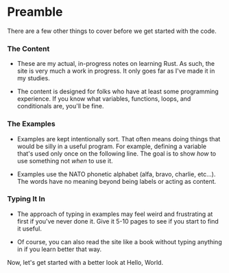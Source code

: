 # Preamble

There are a few other things to cover before we get
started with the code.

### The Content

- These are my actual, in-progress notes on learning
  Rust. As such, the site is very much a work in progress.
  It only goes far as I've made it in my studies.

- The content is designed for folks who have at least some
  programming experience. If you know what variables,
  functions, loops, and conditionals are, you'll be fine.

### The Examples

- Examples are kept intentionally sort. That often
  means doing things that would be silly in a useful
  program. For example, defining a variable that's
  used only once on the following line. The goal is to
  show _how_ to use something not _when_ to use it.

- Examples use the NATO phonetic alphabet (alfa,
  bravo, charlie, etc...). The words have no meaning
  beyond being labels or acting as content.

### Typing It In

- The approach of typing in examples may feel weird and
  frustrating at first if you've never done it. Give it
  5-10 pages to see if you start to find it useful.

- Of course, you can also read the site like a book without
  typing anything in if you learn better that way.

Now, let's get started with a better look at Hello, World.
